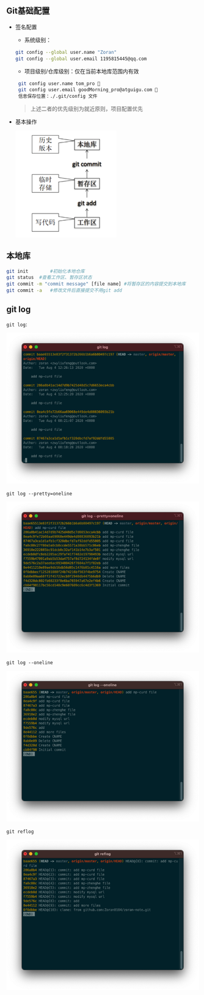 ## Git基础配置
+ 签名配置
  + 系统级别：

  ```bash
  git config --global user.name "Zoran"
  git config --global user.email 1195815445@qq.com
  ```
  
  + 项目级别/仓库级别：仅在当前本地库范围内有效
  
  ```bash
   git config user.name tom_pro  
   git config user.email goodMorning_pro@atguigu.com  
   信息保存位置：./.git/config 文件
  ```
  
  > 上述二者的优先级别为就近原则，项目配置优先
  
  

+ 基本操作

  <img src="../git/image-20200804142947147.png" alt="image-20200804142947147" style="zoom: 33%;" />

## 本地库

```bash
git init 		#初始化本地仓库
git status 	#查看工作区、暂存区状态
git commit -m "commit message" [file name] #将暂存区的内容提交到本地库
git commit -a   #修改文件后直接提交不用git add
```

## git log 

`git log`:

<img src="../git/image-20200804145715802.png" alt="image-20200804145715802" style="zoom:75%;" />

`git log --pretty=oneline`

<img src="../git/image-20200804150049555.png" alt="image-20200804150049555" style="zoom:75%;" />

`git log --oneline`

<img src="../git/image-20200804150211550.png" alt="image-20200804150211550" style="zoom:75%;" />

`git reflog`

<img src="../git/image-20200804150348168.png" alt="image-20200804150348168" style="zoom:75%;" />